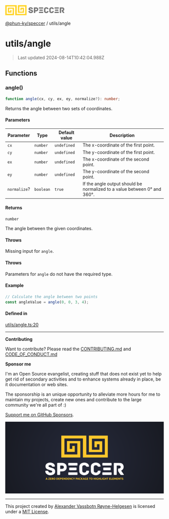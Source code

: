 <div>
  <img alt="SPECCER logo" src="https://raw.githubusercontent.com/phun-ky/speccer/main/public/logo-speccer-horizontal-colored-package.svg?raw=true" style="max-height:32px;" />
</div>

[@phun-ky/speccer](../README.md) / utils/angle

# utils/angle

> Last updated 2024-08-14T10:42:04.988Z

## Functions

### angle()

```ts
function angle(cx, cy, ex, ey, normalize?): number;
```

Returns the angle between two sets of coordinates.

#### Parameters

| Parameter    | Type      | Default value | Description                                                              |
| ------------ | --------- | ------------- | ------------------------------------------------------------------------ |
| `cx`         | `number`  | `undefined`   | The x-coordinate of the first point.                                     |
| `cy`         | `number`  | `undefined`   | The y-coordinate of the first point.                                     |
| `ex`         | `number`  | `undefined`   | The x-coordinate of the second point.                                    |
| `ey`         | `number`  | `undefined`   | The y-coordinate of the second point.                                    |
| `normalize`? | `boolean` | `true`        | If the angle output should be normalized to a value between 0° and 360°. |

#### Returns

`number`

The angle between the given coordinates.

#### Throws

Missing input for `angle`.

#### Throws

Parameters for `angle` do not have the required type.

#### Example

```ts
// Calculate the angle between two points
const angleValue = angle(0, 0, 3, 4);
```

#### Defined in

[utils/angle.ts:20](https://github.com/phun-ky/speccer/blob/main/src/utils/angle.ts#L20)

---

**Contributing**

Want to contribute? Please read the [CONTRIBUTING.md](https://github.com/phun-ky/speccer/blob/main/CONTRIBUTING.md) and [CODE_OF_CONDUCT.md](https://github.com/phun-ky/speccer/blob/main/CODE_OF_CONDUCT.md)

**Sponsor me**

I'm an Open Source evangelist, creating stuff that does not exist yet to help get rid of secondary activities and to enhance systems already in place, be it documentation or web sites.

The sponsorship is an unique opportunity to alleviate more hours for me to maintain my projects, create new ones and contribute to the large community we're all part of :)

[Support me on GitHub Sponsors](https://github.com/sponsors/phun-ky).

![Speccer banner, with logo and slogan: A zero dependency package to highlight elements](https://github.com/phun-ky/speccer/blob/main/public/speccer-banner.png?raw=true)

---

This project created by [Alexander Vassbotn Røyne-Helgesen](http://phun-ky.net) is licensed under a [MIT License](https://choosealicense.com/licenses/mit/).
